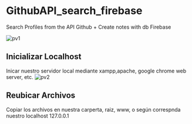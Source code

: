 # GithubAPI_search_firebase
Search Profiles from the API Github + Create notes with db Firebase


![pv1](https://user-images.githubusercontent.com/40698740/42108379-ec6e110c-7b9f-11e8-9fd5-c468d8b28422.png)
## Inicializar Localhost
Inicar nuestro servidor local mediante xampp,apache, google chrome web server, etc.
![pv2](https://user-images.githubusercontent.com/40698740/42108576-8efff52a-7ba0-11e8-9057-4ce1b51401a8.png)

## Reubicar Archivos
Copiar los archivos en nuestra carperta, raiz, www, o según correspnda nuestro localhost
127.0.0.1
